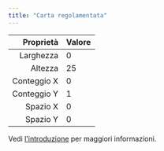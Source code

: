 ```yaml
---
title: "Carta regolamentata"
---
```


|   Proprietà | Valore |
| -----------:|:------ |
|   Larghezza | 0      |
|     Altezza | 25     |
| Conteggio X | 0      |
| Conteggio Y | 1      |
|    Spazio X | 0      |
|    Spazio Y | 0      |

Vedi [l'introduzione](intro) per maggiori informazioni.
